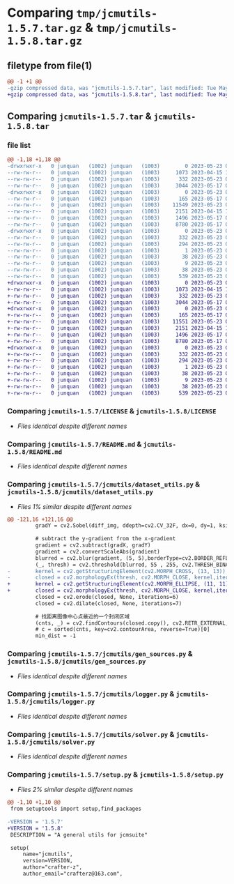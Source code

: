 # Comparing `tmp/jcmutils-1.5.7.tar.gz` & `tmp/jcmutils-1.5.8.tar.gz`

## filetype from file(1)

```diff
@@ -1 +1 @@
-gzip compressed data, was "jcmutils-1.5.7.tar", last modified: Tue May 23 08:58:02 2023, max compression
+gzip compressed data, was "jcmutils-1.5.8.tar", last modified: Tue May 23 09:15:55 2023, max compression
```

## Comparing `jcmutils-1.5.7.tar` & `jcmutils-1.5.8.tar`

### file list

```diff
@@ -1,18 +1,18 @@
-drwxrwxr-x   0 junquan   (1002) junquan   (1003)        0 2023-05-23 08:58:02.324372 jcmutils-1.5.7/
--rw-rw-r--   0 junquan   (1002) junquan   (1003)     1073 2023-04-15 12:55:54.000000 jcmutils-1.5.7/LICENSE
--rw-rw-r--   0 junquan   (1002) junquan   (1003)      332 2023-05-23 08:58:02.324372 jcmutils-1.5.7/PKG-INFO
--rw-rw-r--   0 junquan   (1002) junquan   (1003)     3044 2023-05-17 04:08:25.000000 jcmutils-1.5.7/README.md
-drwxrwxr-x   0 junquan   (1002) junquan   (1003)        0 2023-05-23 08:58:02.324372 jcmutils-1.5.7/jcmutils/
--rw-rw-r--   0 junquan   (1002) junquan   (1003)      165 2023-05-17 04:08:25.000000 jcmutils-1.5.7/jcmutils/__init__.py
--rw-rw-r--   0 junquan   (1002) junquan   (1003)    11549 2023-05-23 08:57:15.000000 jcmutils-1.5.7/jcmutils/dataset_utils.py
--rw-rw-r--   0 junquan   (1002) junquan   (1003)     2151 2023-04-15 12:55:54.000000 jcmutils-1.5.7/jcmutils/gen_sources.py
--rw-rw-r--   0 junquan   (1002) junquan   (1003)     1496 2023-05-17 04:08:25.000000 jcmutils-1.5.7/jcmutils/logger.py
--rw-rw-r--   0 junquan   (1002) junquan   (1003)     8780 2023-05-17 04:08:25.000000 jcmutils-1.5.7/jcmutils/solver.py
-drwxrwxr-x   0 junquan   (1002) junquan   (1003)        0 2023-05-23 08:58:02.324372 jcmutils-1.5.7/jcmutils.egg-info/
--rw-rw-r--   0 junquan   (1002) junquan   (1003)      332 2023-05-23 08:58:02.000000 jcmutils-1.5.7/jcmutils.egg-info/PKG-INFO
--rw-rw-r--   0 junquan   (1002) junquan   (1003)      294 2023-05-23 08:58:02.000000 jcmutils-1.5.7/jcmutils.egg-info/SOURCES.txt
--rw-rw-r--   0 junquan   (1002) junquan   (1003)        1 2023-05-23 08:58:02.000000 jcmutils-1.5.7/jcmutils.egg-info/dependency_links.txt
--rw-rw-r--   0 junquan   (1002) junquan   (1003)       38 2023-05-23 08:58:02.000000 jcmutils-1.5.7/jcmutils.egg-info/requires.txt
--rw-rw-r--   0 junquan   (1002) junquan   (1003)        9 2023-05-23 08:58:02.000000 jcmutils-1.5.7/jcmutils.egg-info/top_level.txt
--rw-rw-r--   0 junquan   (1002) junquan   (1003)       38 2023-05-23 08:58:02.324372 jcmutils-1.5.7/setup.cfg
--rw-rw-r--   0 junquan   (1002) junquan   (1003)      539 2023-05-23 08:57:24.000000 jcmutils-1.5.7/setup.py
+drwxrwxr-x   0 junquan   (1002) junquan   (1003)        0 2023-05-23 09:15:55.891628 jcmutils-1.5.8/
+-rw-rw-r--   0 junquan   (1002) junquan   (1003)     1073 2023-04-15 12:55:54.000000 jcmutils-1.5.8/LICENSE
+-rw-rw-r--   0 junquan   (1002) junquan   (1003)      332 2023-05-23 09:15:55.891628 jcmutils-1.5.8/PKG-INFO
+-rw-rw-r--   0 junquan   (1002) junquan   (1003)     3044 2023-05-17 04:08:25.000000 jcmutils-1.5.8/README.md
+drwxrwxr-x   0 junquan   (1002) junquan   (1003)        0 2023-05-23 09:15:55.891628 jcmutils-1.5.8/jcmutils/
+-rw-rw-r--   0 junquan   (1002) junquan   (1003)      165 2023-05-17 04:08:25.000000 jcmutils-1.5.8/jcmutils/__init__.py
+-rw-rw-r--   0 junquan   (1002) junquan   (1003)    11551 2023-05-23 09:14:48.000000 jcmutils-1.5.8/jcmutils/dataset_utils.py
+-rw-rw-r--   0 junquan   (1002) junquan   (1003)     2151 2023-04-15 12:55:54.000000 jcmutils-1.5.8/jcmutils/gen_sources.py
+-rw-rw-r--   0 junquan   (1002) junquan   (1003)     1496 2023-05-17 04:08:25.000000 jcmutils-1.5.8/jcmutils/logger.py
+-rw-rw-r--   0 junquan   (1002) junquan   (1003)     8780 2023-05-17 04:08:25.000000 jcmutils-1.5.8/jcmutils/solver.py
+drwxrwxr-x   0 junquan   (1002) junquan   (1003)        0 2023-05-23 09:15:55.891628 jcmutils-1.5.8/jcmutils.egg-info/
+-rw-rw-r--   0 junquan   (1002) junquan   (1003)      332 2023-05-23 09:15:55.000000 jcmutils-1.5.8/jcmutils.egg-info/PKG-INFO
+-rw-rw-r--   0 junquan   (1002) junquan   (1003)      294 2023-05-23 09:15:55.000000 jcmutils-1.5.8/jcmutils.egg-info/SOURCES.txt
+-rw-rw-r--   0 junquan   (1002) junquan   (1003)        1 2023-05-23 09:15:55.000000 jcmutils-1.5.8/jcmutils.egg-info/dependency_links.txt
+-rw-rw-r--   0 junquan   (1002) junquan   (1003)       38 2023-05-23 09:15:55.000000 jcmutils-1.5.8/jcmutils.egg-info/requires.txt
+-rw-rw-r--   0 junquan   (1002) junquan   (1003)        9 2023-05-23 09:15:55.000000 jcmutils-1.5.8/jcmutils.egg-info/top_level.txt
+-rw-rw-r--   0 junquan   (1002) junquan   (1003)       38 2023-05-23 09:15:55.891628 jcmutils-1.5.8/setup.cfg
+-rw-rw-r--   0 junquan   (1002) junquan   (1003)      539 2023-05-23 09:15:45.000000 jcmutils-1.5.8/setup.py
```

### Comparing `jcmutils-1.5.7/LICENSE` & `jcmutils-1.5.8/LICENSE`

 * *Files identical despite different names*

### Comparing `jcmutils-1.5.7/README.md` & `jcmutils-1.5.8/README.md`

 * *Files identical despite different names*

### Comparing `jcmutils-1.5.7/jcmutils/dataset_utils.py` & `jcmutils-1.5.8/jcmutils/dataset_utils.py`

 * *Files 1% similar despite different names*

```diff
@@ -121,16 +121,16 @@
         gradY = cv2.Sobel(diff_img, ddepth=cv2.CV_32F, dx=0, dy=1, ksize=-1)
         
         # subtract the y-gradient from the x-gradient
         gradient = cv2.subtract(gradX, gradY)
         gradient = cv2.convertScaleAbs(gradient)
         blurred = cv2.blur(gradient, (5, 5),borderType=cv2.BORDER_REFLECT) 
         (_, thresh) = cv2.threshold(blurred, 55 , 255, cv2.THRESH_BINARY)
-        kernel = cv2.getStructuringElement(cv2.MORPH_CROSS, (13, 13))
-        closed = cv2.morphologyEx(thresh, cv2.MORPH_CLOSE, kernel,iterations=3,borderType=cv2.BORDER_ISOLATED)
+        kernel = cv2.getStructuringElement(cv2.MORPH_ELLIPSE, (11, 11))
+        closed = cv2.morphologyEx(thresh, cv2.MORPH_CLOSE, kernel,iterations=2,borderType=cv2.BORDER_ISOLATED)
         closed = cv2.erode(closed, None, iterations=6)
         closed = cv2.dilate(closed, None, iterations=7)
 
         # 找距离图像中心点最近的一个封闭区域
         (cnts, _) = cv2.findContours(closed.copy(), cv2.RETR_EXTERNAL, cv2.CHAIN_APPROX_SIMPLE)
         # c = sorted(cnts, key=cv2.contourArea, reverse=True)[0]
         min_dist = -1
```

### Comparing `jcmutils-1.5.7/jcmutils/gen_sources.py` & `jcmutils-1.5.8/jcmutils/gen_sources.py`

 * *Files identical despite different names*

### Comparing `jcmutils-1.5.7/jcmutils/logger.py` & `jcmutils-1.5.8/jcmutils/logger.py`

 * *Files identical despite different names*

### Comparing `jcmutils-1.5.7/jcmutils/solver.py` & `jcmutils-1.5.8/jcmutils/solver.py`

 * *Files identical despite different names*

### Comparing `jcmutils-1.5.7/setup.py` & `jcmutils-1.5.8/setup.py`

 * *Files 2% similar despite different names*

```diff
@@ -1,10 +1,10 @@
 from setuptools import setup,find_packages
 
-VERSION = '1.5.7'
+VERSION = '1.5.8'
 DESCRIPTION = "A general utils for jcmsuite"
 
 setup(
     name="jcmutils",
     version=VERSION,
     author="crafter-z",
     author_email="crafterz@163.com",
```

